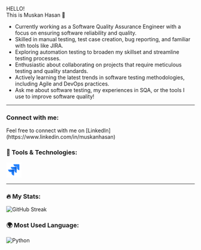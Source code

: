 HELLO!  
This is Muskan Hasan 👋

<!-- **iMuskanHasan/iMuskanHasan** is a ✨ _special_ ✨ repository because its `README.md` (this file) appears on your GitHub profile. -->

- Currently working as a Software Quality Assurance Engineer with a focus on ensuring software reliability and quality.  
- Skilled in manual testing, test case creation, bug reporting, and familiar with tools like JIRA.  
- Exploring automation testing to broaden my skillset and streamline testing processes.  
- Enthusiastic about collaborating on projects that require meticulous testing and quality standards.  
- Actively learning the latest trends in software testing methodologies, including Agile and DevOps practices.  
- Ask me about software testing, my experiences in SQA, or the tools I use to improve software quality!  

---

<h3>Connect with me:</h3>  
Feel free to connect with me on [LinkedIn](https://www.linkedin.com/in/muskanhasan)  

<h3>🔧 Tools & Technologies:</h3>  
<p align="left"> 
    <a href="https://www.jira.com/" target="_blank" rel="noreferrer"> 
        <img src="https://raw.githubusercontent.com/devicons/devicon/master/icons/jira/jira-original.svg" alt="JIRA" width="40" height="40"/> 
    </a> 
</p>  

---

<h3>🔥 My Stats:</h3>
<p>
    <img src="http://github-readme-streak-stats.herokuapp.com?user=MuskanHasan&theme=dark&hide_border=true&date_format=M%20j%5B%2C%20Y%5D" alt="GitHub Streak" />
</p>

<h3>🌍 Most Used Language:</h3>
<p>
    <img src="https://img.shields.io/badge/Python-3776AB?style=flat&logo=python&logoColor=white" alt="Python" />
</p>
